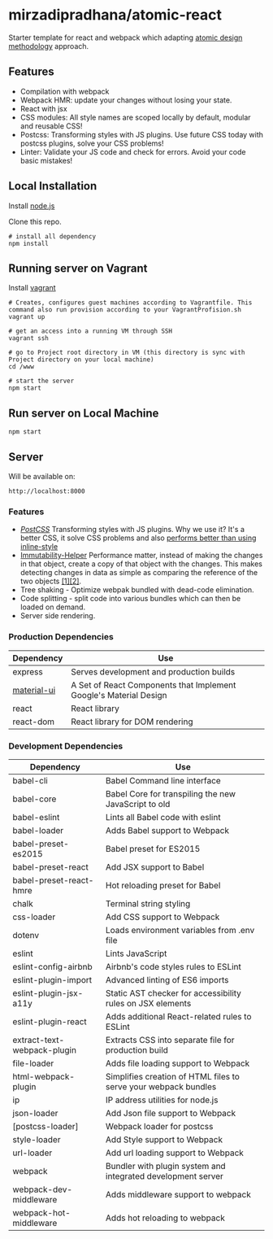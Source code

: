 # mirzadipradhana/atomic-react

Starter template for react and webpack which adapting [atomic design methodology](http://bradfrost.com/blog/post/atomic-web-design/) approach.

## Features

* Compilation with webpack
* Webpack HMR: update your changes without losing your state.
* React with jsx
* CSS modules: All style names are scoped locally by default, modular and reusable CSS!
* Postcss: Transforming styles with JS plugins. Use future CSS today with postcss plugins, solve your CSS problems!
* Linter: Validate your JS code and check for errors. Avoid your code basic mistakes!


## Local Installation

Install [node.js](https://nodejs.org)

Clone this repo.

```
# install all dependency
npm install
```

## Running server on Vagrant

Install [vagrant](https://vagrantup.com)

``` text
# Creates, configures guest machines according to Vagrantfile. This command also run provision according to your VagrantProfision.sh
vagrant up

# get an access into a running VM through SSH
vagrant ssh

# go to Project root directory in VM (this directory is sync with Project directory on your local machine) 
cd /www

# start the server
npm start
```

## Run server on Local Machine
```
npm start
```

## Server
Will be available on:
```
http://localhost:8000
```


### Features
- [*PostCSS*](https://github.com/postcss/postcss) Transforming styles with JS plugins. Why we use it? It's a better CSS, it solve CSS problems and also [performs better than using inline-style](http://blog.primehammer.com/2017/09/27/the-performance-of-styled-react-components/)
- [Immutability-Helper](https://github.com/kolodny/immutability-helper) Performance matter, instead of making the changes in that object, create a copy of that object with the changes. This makes detecting changes in data as simple as comparing the reference of the two objects [[1]](https://www.toptal.com/javascript/immutability-in-javascript-using-redux)[[2]](https://www.toptal.com/react/optimizing-react-performance?utm_campaign=blog_post_optimizing_react_performance&utm_medium=email&utm_source=blog_subscribers).
- Tree shaking - Optimize webpak bundled with dead-code elimination.
- Code splitting - split code into various bundles which can then be loaded on demand.
- Server side rendering.


### Production Dependencies
| **Dependency** | **Use** |
|----------|-------|
|express|Serves development and production builds|
|[material-ui](https://github.com/callemall/material-ui)|A Set of React Components that Implement Google's Material Design|
|react|React library |
|react-dom|React library for DOM rendering |

### Development Dependencies
| **Dependency** | **Use** |
|----------|-------|
|babel-cli|Babel Command line interface |
|babel-core|Babel Core for transpiling the new JavaScript to old |
|babel-eslint|Lints all Babel code with eslint |
|babel-loader|Adds Babel support to Webpack |
|babel-preset-es2015|Babel preset for ES2015|
|babel-preset-react| Add JSX support to Babel |
|babel-preset-react-hmre|Hot reloading preset for Babel|
|chalk|Terminal string styling |
|css-loader|Add CSS support to Webpack|
|dotenv|Loads environment variables from .env file|
|eslint|Lints JavaScript |
|eslint-config-airbnb|Airbnb's code styles rules to ESLint |
|eslint-plugin-import|Advanced linting of ES6 imports|
|eslint-plugin-jsx-a11y|Static AST checker for accessibility rules on JSX elements|
|eslint-plugin-react|Adds additional React-related rules to ESLint|
|extract-text-webpack-plugin| Extracts CSS into separate file for production build | 
|file-loader| Adds file loading support to Webpack |
|html-webpack-plugin|Simplifies creation of HTML files to serve your webpack bundles |
|ip|IP address utilities for node.js |
|json-loader|Add Json file support to Webpack |
[postcss-loader]|Webpack loader for postcss|
|style-loader|Add Style support to Webpack |
|url-loader|Add url loading support to Webpack |
|webpack| Bundler with plugin system and integrated development server |
|webpack-dev-middleware| Adds middleware support to webpack |
|webpack-hot-middleware| Adds hot reloading to webpack |

